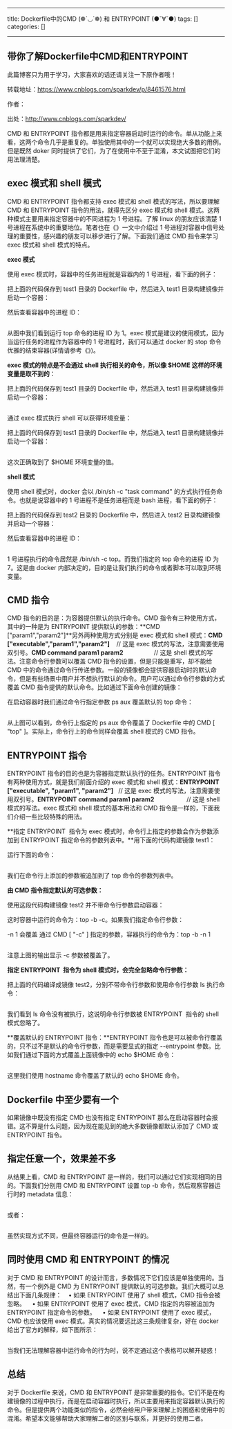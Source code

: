 
--- 
title:  Dockerfile中的CMD (❁´◡`❁) 和 ENTRYPOINT (●ˇ∀ˇ●) 
tags: []
categories: [] 

---
## 带你了解Dockerfile中CMD和ENTRYPOINT

此篇博客只为用于学习，大家喜欢的话还请关注一下原作者哦！

转载地址：https://www.cnblogs.com/sparkdev/p/8461576.html

作者：

出处：http://www.cnblogs.com/sparkdev/

CMD 和 ENTRYPOINT 指令都是用来指定容器启动时运行的命令。单从功能上来看，这两个命令几乎是重复的。单独使用其中的一个就可以实现绝大多数的用例。但是既然 doker 同时提供了它们，为了在使用中不至于混淆，本文试图把它们的用法理清楚。

## exec 模式和 shell 模式

CMD 和 ENTRYPOINT 指令都支持 exec 模式和 shell 模式的写法，所以要理解 CMD 和 ENTRYPOINT 指令的用法，就得先区分 exec 模式和 shell 模式。这两种模式主要用来指定容器中的不同进程为 1 号进程。了解 linux 的朋友应该清楚 1 号进程在系统中的重要地位。笔者也在《》一文中介绍过 1 号进程对容器中信号处理的重要性，感兴趣的朋友可以移步进行了解。下面我们通过 CMD 指令来学习 exec 模式和 shell 模式的特点。

**exec 模式**

使用 exec 模式时，容器中的任务进程就是容器内的 1 号进程，看下面的例子：

把上面的代码保存到 test1 目录的 Dockerfile 中，然后进入 test1 目录构建镜像并启动一个容器：

然后查看容器中的进程 ID：

<img src="https://images2018.cnblogs.com/blog/952033/201802/952033-20180223130211589-1153779778.png" alt="" class="medium-zoom-image">

从图中我们看到运行 top 命令的进程 ID 为 1。exec 模式是建议的使用模式，因为当运行任务的进程作为容器中的 1 号进程时，我们可以通过 docker 的 stop 命令优雅的结束容器(详情请参考《》)。

**exec 模式的特点是不会通过 shell 执行相关的命令，所以像 $HOME 这样的环境变量是取不到的**：

把上面的代码保存到 test1 目录的 Dockerfile 中，然后进入 test1 目录构建镜像并启动一个容器：

<img src="https://images2018.cnblogs.com/blog/952033/201802/952033-20180223130421899-425658453.png" alt="" class="medium-zoom-image">

通过 exec 模式执行 shell 可以获得环境变量：

把上面的代码保存到 test1 目录的 Dockerfile 中，然后进入 test1 目录构建镜像并启动一个容器：

<img src="https://images2018.cnblogs.com/blog/952033/201802/952033-20180223130529482-988600776.png" alt="" class="medium-zoom-image">

这次正确取到了 $HOME 环境变量的值。

**shell 模式**

使用 shell 模式时，docker 会以 /bin/sh -c "task command" 的方式执行任务命令。也就是说容器中的 1 号进程不是任务进程而是 bash 进程，看下面的例子：

把上面的代码保存到 test2 目录的 Dockerfile 中，然后进入 test2 目录构建镜像并启动一个容器：

然后查看容器中的进程 ID：

<img src="https://images2018.cnblogs.com/blog/952033/201802/952033-20180223130735006-594451977.png" alt="" class="medium-zoom-image">

1 号进程执行的命令居然是 /bin/sh -c top。而我们指定的 top 命令的进程 ID 为 7。这是由 docker 内部决定的，目的是让我们执行的命令或者脚本可以取到环境变量。

## CMD 指令

CMD 指令的目的是：为容器提供默认的执行命令。CMD 指令有三种使用方式，其中的一种是为 ENTRYPOINT 提供默认的参数：**CMD ["param1","param2"]**另外两种使用方式分别是 exec 模式和 shell 模式：**CMD ["executable","param1","param2"]**    // 这是 exec 模式的写法，注意需要使用双引号。**CMD command param1 param2**                  // 这是 shell 模式的写法。注意命令行参数可以覆盖 CMD 指令的设置，但是只能是重写，却不能给 CMD 中的命令通过命令行传递参数。一般的镜像都会提供容器启动时的默认命令，但是有些场景中用户并不想执行默认的命令。用户可以通过命令行参数的方式覆盖 CMD 指令提供的默认命令。比如通过下面命令创建的镜像：

在启动容器时我们通过命令行指定参数 ps aux 覆盖默认的 top 命令：

<img src="https://images2018.cnblogs.com/blog/952033/201802/952033-20180223130944593-1511091543.png" alt="" class="medium-zoom-image">

从上图可以看到，命令行上指定的 ps aux 命令覆盖了 Dockerfile 中的 CMD [ "top" ]。实际上，命令行上的命令同样会覆盖 shell 模式的 CMD 指令。

## ENTRYPOINT 指令

ENTRYPOINT 指令的目的也是为容器指定默认执行的任务。ENTRYPOINT 指令有两种使用方式，就是我们前面介绍的 exec 模式和 shell 模式：**ENTRYPOINT ["executable", "param1", "param2"]**   // 这是 exec 模式的写法，注意需要使用双引号。**ENTRYPOINT command param1 param2**                   // 这是 shell 模式的写法。exec 模式和 shell 模式的基本用法和 CMD 指令是一样的，下面我们介绍一些比较特殊的用法。

**指定 ENTRYPOINT  指令为 exec 模式时，命令行上指定的参数会作为参数添加到 ENTRYPOINT 指定命令的参数列表中。**用下面的代码构建镜像 test1：

运行下面的命令：

<img src="https://images2018.cnblogs.com/blog/952033/201802/952033-20180223131125462-1226384921.png" alt="" class="medium-zoom-image">

我们在命令行上添加的参数被追加到了 top 命令的参数列表中。

**由 CMD 指令指定默认的可选参数：**

使用这段代码构建镜像 test2 并不带命令行参数启动容器：

这时容器中运行的命令为：top -b -c。如果我们指定命令行参数：

-n 1 会覆盖 通过 CMD [ "-c" ] 指定的参数，容器执行的命令为：top -b -n 1

<img src="https://images2018.cnblogs.com/blog/952033/201802/952033-20180223131251202-140384117.png" alt="" class="medium-zoom-image">

注意上图的输出显示 -c 参数被覆盖了。

**指定 ENTRYPOINT  指令为 shell 模式时，会完全忽略命令行参数：**

把上面的代码编译成镜像 test2，分别不带命令行参数和使用命令行参数 ls 执行命令：

<img src="https://images2018.cnblogs.com/blog/952033/201802/952033-20180223131407554-1561884995.png" alt="" class="medium-zoom-image">

我们看到 ls 命令没有被执行，这说明命令行参数被 ENTRYPOINT  指令的 shell 模式忽略了。

**覆盖默认的 ENTRYPOINT 指令：**ENTRYPOINT 指令也是可以被命令行覆盖的，只不过不是默认的命令行参数，而是需要显式的指定 --entrypoint 参数。比如我们通过下面的方式覆盖上面镜像中的 echo $HOME 命令：

<img src="https://images2018.cnblogs.com/blog/952033/201802/952033-20180223131500161-1384881659.png" alt="" class="medium-zoom-image">

这里我们使用 hostname 命令覆盖了默认的 echo $HOME 命令。

## Dockerfile 中至少要有一个

如果镜像中既没有指定 CMD 也没有指定 ENTRYPOINT 那么在启动容器时会报错。这不算是什么问题，因为现在能见到的绝大多数镜像都默认添加了 CMD 或 ENTRYPOINT 指令。

## 指定任意一个，效果差不多

从结果上看，CMD 和 ENTRYPOINT 是一样的，我们可以通过它们实现相同的目的。下面我们分别用 CMD 和 ENTRYPOINT 设置 top -b 命令，然后观察容器运行时的 metadata 信息：

<img src="https://images2018.cnblogs.com/blog/952033/201802/952033-20180223131618500-870134564.png" alt="">

或者：

<img src="https://images2018.cnblogs.com/blog/952033/201802/952033-20180223131645158-1706317623.png" alt="">

虽然实现方式不同，但最终容器运行的命令是一样的。

## 同时使用 CMD 和 ENTRYPOINT 的情况

对于 CMD 和 ENTRYPOINT 的设计而言，多数情况下它们应该是单独使用的。当然，有一个例外是 CMD 为 ENTRYPOINT 提供默认的可选参数。我们大概可以总结出下面几条规律：    • 如果 ENTRYPOINT 使用了 shell 模式，CMD 指令会被忽略。    • 如果 ENTRYPOINT 使用了 exec 模式，CMD 指定的内容被追加为 ENTRYPOINT 指定命令的参数。    • 如果 ENTRYPOINT 使用了 exec 模式，CMD 也应该使用 exec 模式。真实的情况要远比这三条规律复杂，好在 docker 给出了官方的解释，如下图所示：

<img src="https://images2018.cnblogs.com/blog/952033/201802/952033-20180223131745112-1674454515.png" alt="" class="medium-zoom-image">

当我们无法理解容器中运行命令的行为时，说不定通过这个表格可以解开疑惑！

## 总结

对于 Dockerfile 来说，CMD 和 ENTRYPOINT 是非常重要的指令。它们不是在构建镜像的过程中执行，而是在启动容器时执行，所以主要用来指定容器默认执行的命令。但是提供两个功能类似的指令，必然会给用户带来理解上的困惑和使用中的混淆。希望本文能够帮助大家理解二者的区别与联系，并更好的使用二者。
